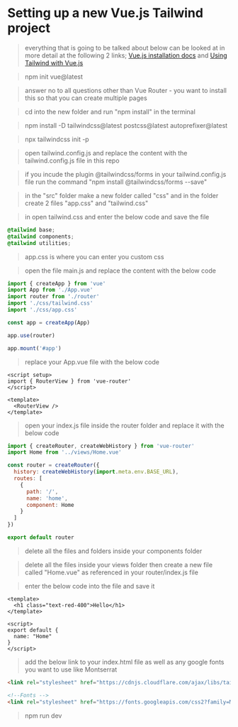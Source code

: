 # Setting up a new Vue.js Tailwind project
> everything that is going to be talked about below can be looked at in more detail at the following 2 links; [Vue.js installation docs](https://www.thisdot.co/blog/getting-started-with-tailwind-in-vue) and [Using Tailwind with Vue.js](https://www.thisdot.co/blog/getting-started-with-tailwind-in-vue)

> npm init vue@latest

> answer no to all questions other than Vue Router - you want to install this so that you can create multiple pages

> cd into the new folder and run "npm install" in the terminal

> npm install -D tailwindcss@latest postcss@latest autoprefixer@latest

> npx tailwindcss init -p

> open tailwind.config.js and replace the content with the tailwind.config.js file in this repo

> if you incude the plugin @tailwindcss/forms in your tailwind.config.js file run the command "npm install @tailwindcss/forms --save"

> in the "src" folder make a new folder called "css" and in the folder create 2 files "app.css" and "tailwind.css"

> in open tailwind.css and enter the below code and save the file

```css
@tailwind base;
@tailwind components;
@tailwind utilities;
```

> app.css is where you can enter you custom css

> open the file main.js and replace the content with the below code

```js
import { createApp } from 'vue'
import App from './App.vue'
import router from './router'
import './css/tailwind.css'
import './css/app.css'

const app = createApp(App)

app.use(router)

app.mount('#app')
```

> replace your App.vue file with the below code
```vue
<script setup>
import { RouterView } from 'vue-router'
</script>

<template>
  <RouterView />
</template>
```
> open your index.js file inside the router folder and replace it with the below code
```js
import { createRouter, createWebHistory } from 'vue-router'
import Home from '../views/Home.vue'

const router = createRouter({
  history: createWebHistory(import.meta.env.BASE_URL),
  routes: [
    {
      path: '/',
      name: 'home',
      component: Home
    }
  ]
})

export default router

```
> delete all the files and folders inside your components folder

> delete all the files inside your views folder then create a new file called "Home.vue" as referenced in your router/index.js file

> enter the below code into the file and save it
```vue
<template>
  <h1 class="text-red-400">Hello</h1>
</template>

<script>
export default {
  name: "Home"
}
</script>

```
> add the below link to your index.html file as well as any google fonts you want to use like Montserrat

```html
<link rel="stylesheet" href="https://cdnjs.cloudflare.com/ajax/libs/tailwindcss/2.2.19/tailwind.min.css" referrerpolicy="no-referrer" />

<!--Fonts -->
<link rel="stylesheet" href="https://fonts.googleapis.com/css2?family=Montserrat:wght@200;300;400;500;600;700;800;900&display=swap">
```

> npm run dev
